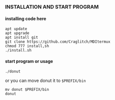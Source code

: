 ### INSTALLATION AND START PROGRAM
#### installing code here
```
apt update
apt upgrade
apt install git
git clone https://github.com/Craglitch/MDItermux
chmod 777 install,sh
./install.sh
```
#### start program or usage
```
./donut
```
or you can move donut it to `$PREFIX/bin`
```
mv donut $PREFIX/bin
donut
```

